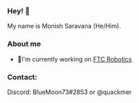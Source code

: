 ### Hey! 👋
 My name is Monish Saravana (He/Him).

### About me
- 🧪I'm currently working on [FTC Robotics](https://github.com/FTCLooseScrews) 
<!-- - 🤔 I’m looking for help with AP World History 🙏 -->
<!-- - -->

### Contact: 
Discord: BlueMoon73#2853 or @quackmer


<!--
**BlueMoon73/BlueMoon73** is a ✨ _special_ ✨ repository because its `README.md` (this file) appears on your GitHub profile.

Here are some ideas to get you started:

- 🔭 I’m currently working on ...
- 🌱 I’m currently learning ...
- 👯 I’m looking to collaborate on ...
- 🤔 I’m looking for help with ...
- 💬 Ask me about ...
- 📫 How to reach me: ...

- ⚡ Fun fact: ...
-->

